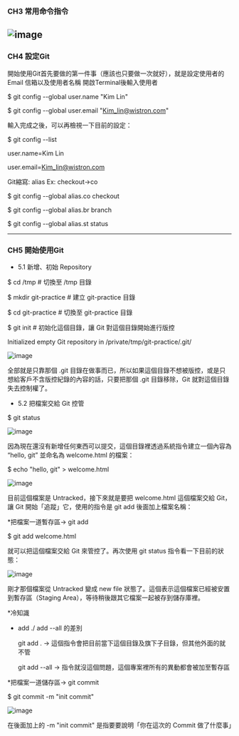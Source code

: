 ### CH3 常用命令指令
![image](https://user-images.githubusercontent.com/43734850/155084532-3696a5cf-52b8-4ce4-afba-54708c37f1e8.png)
-------------------------------------------------
### CH4 設定Git

開始使用Git首先要做的第一件事（應該也只要做一次就好），就是設定使用者的 Email 信箱以及使用者名稱
開啟Terminal後輸入使用者

$ git config --global user.name "Kim Lin"

$ git config --global user.email "Kim_lin@wistron.com"

輸入完成之後，可以再檢視一下目前的設定：

$ git config --list

user.name=Kim Lin

user.email=Kim_lin@wistron.com

Git縮寫: alias Ex: checkout→co

$ git config --global alias.co checkout

$ git config --global alias.br branch

$ git config --global alias.st status

-------------------------------------------------
### CH5 開始使用Git
* 5.1 新增、初始 Repository

$ cd /tmp                  # 切換至 /tmp 目錄

$ mkdir git-practice       # 建立 git-practice 目錄

$ cd git-practice          # 切換至 git-practice 目錄

$ git init                 # 初始化這個目錄，讓 Git 對這個目錄開始進行版控

Initialized empty Git repository in /private/tmp/git-practice/.git/

![image](https://user-images.githubusercontent.com/43734850/155094835-4dcc8c5a-bcfb-4691-98f2-db9406f0519e.png)

全部就是只靠那個 .git 目錄在做事而已，所以如果這個目錄不想被版控，或是只想給客戶不含版控紀錄的內容的話，只要把那個 .git 目錄移除，Git 就對這個目錄失去控制權了。

* 5.2 把檔案交給 Git 控管

$ git status

![image](https://user-images.githubusercontent.com/43734850/155095437-c31d3570-6926-4c99-b9fc-cdd9449a83ad.png)

因為現在還沒有新增任何東西可以提交，這個目錄裡透過系統指令建立一個內容為 “hello, git” 並命名為 welcome.html 的檔案：

$ echo "hello, git" > welcome.html

![image](https://user-images.githubusercontent.com/43734850/155096075-add00e54-2615-40fe-a386-1ce9272c609a.png)

目前這個檔案是 Untracked，接下來就是要把 welcome.html 這個檔案交給 Git，讓 Git 開始「追蹤」它，使用的指令是 git add 後面加上檔案名稱：

*把檔案一道暫存區→ git add

$ git add welcome.html

就可以把這個檔案交給 Git 來管控了。再次使用 git status 指令看一下目前的狀態：

![image](https://user-images.githubusercontent.com/43734850/155096875-ee8f799f-f002-4972-ac12-97df287c0f47.png)

剛才那個檔案從 Untracked 變成 new file 狀態了。這個表示這個檔案已經被安置到暫存區（Staging Area），等待稍後跟其它檔案一起被存到儲存庫裡。

*冷知識
  * add ./ add --all 的差別
    
    git add . →  這個指令會把目前當下這個目錄及旗下子目錄，但其他外面的就不管
    
    git add --all → 指令就沒這個問題，這個專案裡所有的異動都會被加至暫存區
    
*把檔案一道儲存區→ git commit

$ git commit -m "init commit"
 
 ![image](https://user-images.githubusercontent.com/43734850/155099778-a648d752-0fff-4d57-8338-bb2eb13e69dd.png)

在後面加上的 -m "init commit" 是指要要說明「你在這次的 Commit 做了什麼事」






